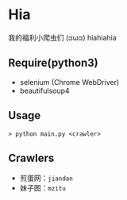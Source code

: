 # Hia

我的福利小爬虫们 (ಡωಡ) hiahiahia

## Require(python3)

* selenium (Chrome WebDriver)
* beautifulsoup4

## Usage

```shell
> python main.py <crawler>
```

## Crawlers

* 煎蛋网：`jiandan`
* 妹子图：`mzitu`